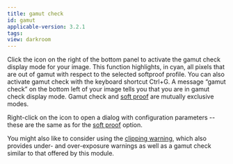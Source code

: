 ```yaml
---
title: gamut check
id: gamut
applicable-version: 3.2.1
tags: 
view: darkroom
---
```


Click the icon on the right of the bottom panel to activate the gamut check display mode for your image. This function highlights, in cyan, all pixels that are out of gamut with respect to the selected softproof profile. You can also activate gamut check with the keyboard shortcut Ctrl+G. A message “gamut check” on the bottom left of your image tells you that you are in gamut check display mode. Gamut check and [soft proof](./soft-proof) are mutually exclusive modes.

Right-click on the icon to open a dialog with configuration parameters -- these are the same as for the [soft proof](./soft-proof.md) option.

You might also like to consider using the [clipping warning](./clipping.md), which also provides under- and over-exposure warnings as well as a gamut check similar to that offered by this module.
